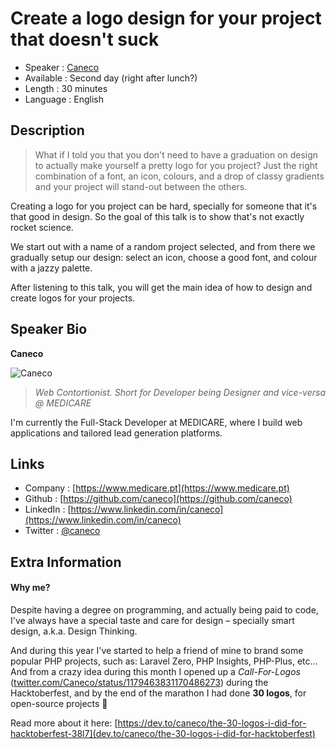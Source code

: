 Create a logo design for your project that doesn't suck
=======================================================

* Speaker   : [Caneco](https://pixels.camp/caneco)
* Available : Second day (right after lunch?)
* Length    : 30 minutes
* Language  : English

Description
-----------

> What if I told you that you don't need to have a graduation on design to actually make yourself a pretty logo for you project?
> Just the right combination of a font, an icon, colours, and a drop of classy gradients and your  project will stand-out between the others.

Creating a logo for you project can be hard, specially for someone that it's that good in design. So the goal of this talk is to show that's not exactly rocket science.

We start out with a name of a random project selected, and from there we gradually setup our design: select an icon, choose a good font, and colour with a jazzy palette.

After listening to this talk, you will get the main idea of how to design and create logos for your projects.

Speaker Bio
-----------

**Caneco**

![Caneco](https://avatars0.githubusercontent.com/u/502041?v=4)

> _Web Contortionist. Short for Developer being Designer and vice-versa @ MEDICARE_

I'm currently the Full-Stack Developer at MEDICARE, where I build web applications and tailored lead generation platforms.

Links
-----

* Company : [https://www.medicare.pt](https://www.medicare.pt)
* Github : [https://github.com/caneco](https://github.com/caneco)
* LinkedIn : [https://www.linkedin.com/in/caneco](https://www.linkedin.com/in/caneco)
* Twitter : [@caneco](https://twitter.com/caneco)

Extra Information
-----------------

#### Why me?

Despite having a degree on programming, and actually being paid to code, I've always have a special taste and care for design – specially smart design, a.k.a. Design Thinking.

And during this year I've started to help a friend of mine to brand some popular PHP projects, such as: Laravel Zero, PHP Insights, PHP-Plus, etc… And from a crazy idea during this month I opened up a *Call-For-Logos* ([twitter.com/Caneco/status/1179463831170486273](https://twitter.com/Caneco/status/1179463831170486273)) during the Hacktoberfest, and by the end of the marathon I had done **30 logos**, for open-source projects 🎉

Read more about it here: [https://dev.to/caneco/the-30-logos-i-did-for-hacktoberfest-38l7](dev.to/caneco/the-30-logos-i-did-for-hacktoberfest)
